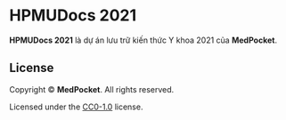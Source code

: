 # HPMUDocs 2021

**HPMUDocs 2021** là dự án lưu trữ kiến thức Y khoa 2021 của **MedPocket**.

## License

Copyright &copy; **MedPocket**. All rights reserved.

Licensed under the [CC0-1.0](LICENSE) license.
